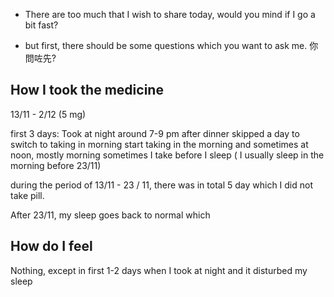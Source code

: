- There are too much that I wish to share today, would you mind if I go a bit fast?

- but first, there should be some questions which you want to ask me. 你問咗先?

## How I took the medicine

13/11 - 2/12 (5 mg) 



first 3 days: Took at night around 7-9 pm after dinner 
skipped a day to switch to taking in morning
start taking in the morning and sometimes at noon, mostly morning
sometimes I take before I sleep ( I usually sleep in the morning before 23/11)

during the period of 13/11 - 23 / 11, there was in total 5 day which I did not take pill. 

After 23/11, my sleep goes back to normal which 
## How do I feel

Nothing, except in first 1-2 days when I took at night and it disturbed my sleep 

